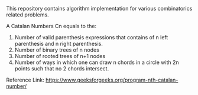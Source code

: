 This repository contains algorithm implementation for various combinatorics related problems.

A Catalan Numbers Cn equals to the:

1. Number of valid parenthesis expressions that contains of n left parenthesis and n right parenthesis.
2. Number of binary trees of n nodes
3. Number of rooted trees of n+1 nodes
4. Number of ways in which one can draw n chords in a circle with 2n points such that no 2 chords intersect.

Reference Link: https://www.geeksforgeeks.org/program-nth-catalan-number/